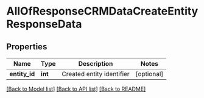 # AllOfResponseCRMDataCreateEntityResponseData

## Properties
Name | Type | Description | Notes
------------ | ------------- | ------------- | -------------
**entity_id** | **int** | Created entity identifier | [optional] 

[[Back to Model list]](../README.md#documentation-for-models) [[Back to API list]](../README.md#documentation-for-api-endpoints) [[Back to README]](../README.md)

